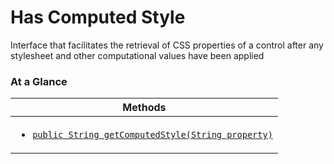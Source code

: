 <!-- ---
sidebar_position: 1
--- -->


# Has Computed Style

Interface that facilitates the retrieval of CSS properties of a control after any stylesheet and other computational values have been applied

### At a Glance

| Methods |
|------------|
| <ul><li>[`public String getComputedStyle(String property)`](#)</li></ul>|